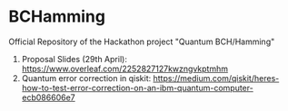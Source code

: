 # BCHamming
Official Repository of the Hackathon project "Quantum BCH/Hamming"

1. Proposal Slides (29th April): https://www.overleaf.com/2252827127kwzngvkptmhm
2. Quantum error correction in qiskit:  https://medium.com/qiskit/heres-how-to-test-error-correction-on-an-ibm-quantum-computer-ecb086606e7
